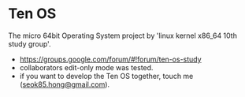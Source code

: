 Ten OS
===

The micro 64bit Operating System project by 'linux kernel x86_64 10th study group'.

- https://groups.google.com/forum/#!forum/ten-os-study
- collaborators edit-only mode was tested.
- if you want to develop the Ten OS together, touch me (seok85.hong@gmail.com).
